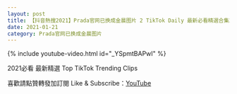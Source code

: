 ```yaml
---
layout: post
title: 【抖音熱搜2021】Prada官网已换成金晨图片 2 TikTok Daily 最新必看精選合集2021 01 21
date: 2021-01-21
category: Prada官网已换成金晨图片
---
```


{% include youtube-video.html id="_YSpmtBAPwI" %}

2021必看 最新精選 Top TikTok Trending Clips

喜歡請點贊轉發加訂閱 Like & Subscribe：[YouTube](https://www.youtube.com/channel/UCAoR7VcanIPd04uEq_GIylA/videos)

